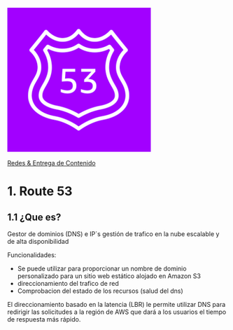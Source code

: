 ![Amazon Global Aceletator](../../00_assets/Redes%20&%20Entrega%20de%20contenidos/route53-logo.png)

[Redes & Entrega de Contenido](../../04-Redes_y_entrega_de_Contenido/)

# 1. Route 53

## 1.1 ¿Que es?

Gestor de dominios (DNS) e IP`s gestión de trafico en la nube escalable y de alta disponibilidad

Funcionalidades:
    
- Se puede utilizar para proporcionar un nombre de dominio personalizado para un sitio web estático alojado en Amazon S3
- direccionamiento del trafico de red
- Comprobacion del estado de los recursos (salud del dns)

El direccionamiento basado en la latencia (LBR) le permite utilizar DNS para redirigir las solicitudes a la región de AWS que dará a los usuarios el tiempo de respuesta más rápido.
